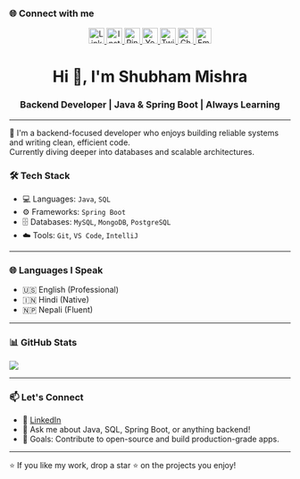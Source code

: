 
### 🌐 Connect with me

<p align="center">
  <a href="https://linkedin.com/in/c3o" target="_blank" rel="noopener noreferrer">
    <img src="https://img.shields.io/badge/LinkedIn-0A66C2?style=for-the-badge&logo=linkedin&logoColor=white" alt="LinkedIn" height="28" />
  </a>
  <a href="https://instagram.com/shub.is.a.sailor/" target="_blank" rel="noopener noreferrer">
    <img src="https://img.shields.io/badge/Instagram-E4405F?style=for-the-badge&logo=instagram&logoColor=white" alt="Instagram" height="28" />
  </a>
  <a href="https://pinterest.com/shubflexin" target="_blank" rel="noopener noreferrer">
    <img src="https://img.shields.io/badge/Pinterest-BD081C?style=for-the-badge&logo=pinterest&logoColor=white" alt="Pinterest" height="28" />
  </a>
  <a href="https://youtube.com/@Tarnished_Shubh" target="_blank" rel="noopener noreferrer">
    <img src="https://img.shields.io/badge/YouTube-FF0000?style=for-the-badge&logo=youtube&logoColor=white" alt="YouTube" height="28" />
  </a>
  <a href="https://x.com/S_Profession4l" target="_blank" rel="noopener noreferrer">
    <img src="https://img.shields.io/badge/Twitter-000000?style=for-the-badge&logo=x&logoColor=white" alt="Twitter" height="28" />
  </a>
  <a href="https://www.chess.com/member/professor_s_ranked" target="_blank" rel="noopener noreferrer">
    <img src="https://img.shields.io/badge/♞_Chess.com-3B9A57?style=for-the-badge&logoColor=white" alt="Chess.com" height="28" />
  </a>
  <a href="mailto:shub.professional@gmail.com" target="_blank" rel="noopener noreferrer">
    <img src="https://img.shields.io/badge/Email-000000?style=for-the-badge&logo=gmail&logoColor=red&color=FFFFFF&labelColor=FFFFFF" alt="Email" height="28" />
  </a>
</p>

<h1 align="center">Hi 👋, I'm Shubham Mishra</h1>
<h3 align="center">Backend Developer | Java & Spring Boot | Always Learning</h3>

---

🚀 I'm a backend-focused developer who enjoys building reliable systems and writing clean, efficient code.  
Currently diving deeper into databases and scalable architectures.

### 🛠️ Tech Stack
- 💻 Languages: `Java`, `SQL`
- ⚙️ Frameworks: `Spring Boot`
- 🗄️ Databases: `MySQL`, `MongoDB`, `PostgreSQL`
- ☁️ Tools: `Git`, `VS Code`, `IntelliJ`

---

### 🌐 Languages I Speak
- 🇺🇸 English (Professional)
- 🇮🇳 Hindi (Native)
- 🇳🇵 Nepali (Fluent)

---

### 📊 GitHub Stats
<img src="https://streak-stats.demolab.com?user=Shub-DevX&theme=orange-white" />

---

### 📫 Let's Connect
- 💼 [LinkedIn](https://linkedin.com/in/c3o)
- 💬 Ask me about Java, SQL, Spring Boot, or anything backend!
- 🎯 Goals: Contribute to open-source and build production-grade apps.

---

⭐️ If you like my work, drop a star ⭐️ on the projects you enjoy!

